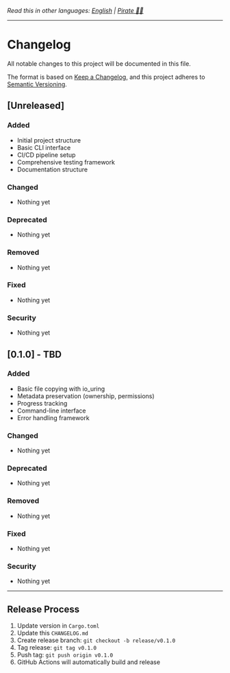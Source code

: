 *Read this in other languages: [English](CHANGELOG.md) | [Pirate 🏴‍☠️](pirate/CHANGELOG.pirate.md)*

---

# Changelog

All notable changes to this project will be documented in this file.

The format is based on [Keep a Changelog](https://keepachangelog.com/en/1.0.0/),
and this project adheres to [Semantic Versioning](https://semver.org/spec/v2.0.0.html).

## [Unreleased]

### Added
- Initial project structure
- Basic CLI interface
- CI/CD pipeline setup
- Comprehensive testing framework
- Documentation structure

### Changed
- Nothing yet

### Deprecated
- Nothing yet

### Removed
- Nothing yet

### Fixed
- Nothing yet

### Security
- Nothing yet

## [0.1.0] - TBD

### Added
- Basic file copying with io_uring
- Metadata preservation (ownership, permissions)
- Progress tracking
- Command-line interface
- Error handling framework

### Changed
- Nothing yet

### Deprecated
- Nothing yet

### Removed
- Nothing yet

### Fixed
- Nothing yet

### Security
- Nothing yet

---

## Release Process

1. Update version in `Cargo.toml`
2. Update this `CHANGELOG.md`
3. Create release branch: `git checkout -b release/v0.1.0`
4. Tag release: `git tag v0.1.0`
5. Push tag: `git push origin v0.1.0`
6. GitHub Actions will automatically build and release

